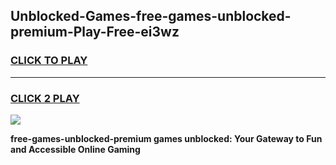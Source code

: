 
## Unblocked-Games-free-games-unblocked-premium-Play-Free-ei3wz
<h3>
<a href="https://premium76.site?title=free-games-unblocked-premium&ref=18A1">CLICK TO PLAY</a></h3>
<hr>

<h3>
<a href="https://premium76.site?title=free-games-unblocked-premium&ref=18A1">CLICK 2 PLAY</a>
  
</h3>

<a href="https://premium76.site?title=free-games-unblocked-premium&ref=18A1"><img src="https://clearcache.store/games.png"></a>


**free-games-unblocked-premium games unblocked: Your Gateway to Fun and Accessible Online Gaming**
